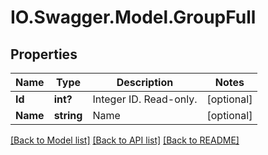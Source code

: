 # IO.Swagger.Model.GroupFull
## Properties

Name | Type | Description | Notes
------------ | ------------- | ------------- | -------------
**Id** | **int?** | Integer ID. Read-only. | [optional] 
**Name** | **string** | Name | [optional] 

[[Back to Model list]](../README.md#documentation-for-models) [[Back to API list]](../README.md#documentation-for-api-endpoints) [[Back to README]](../README.md)

